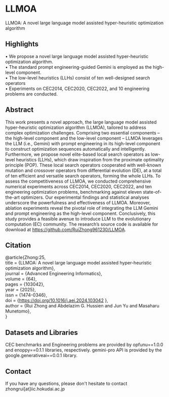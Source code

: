 # LLMOA  

LLMOA: A novel large language model assisted hyper-heuristic optimization algorithm  


## Highlights  
• We propose a novel large language model assisted hyper-heuristic optimization algorithm.  
• The standard prompt engineering-guided Gemini is employed as the high-level component.  
• The low-level heuristics (LLHs) consist of ten well-designed search operators  
• Experiments on CEC2014, CEC2020, CEC2022, and 10 engineering problems are conducted.  

## Abstract
This work presents a novel approach, the large language model assisted hyper-heuristic optimization algorithm (LLMOA), tailored to address complex optimization challenges. Comprising two essential components – the high-level component and the low-level component – LLMOA leverages the LLM (i.e., Gemini) with prompt engineering in its high-level component to construct optimization sequences automatically and intelligently. Furthermore, we propose novel elite-based local search operators as low-level heuristics (LLHs), which draw inspiration from the proximate optimality principle (POP). These local search operators cooperated with well-known mutation and crossover operators from differential evolution (DE), at a total of ten efficient and versatile search operators, forming the whole LLHs. To assess the competitiveness of LLMOA, we conducted comprehensive numerical experiments across CEC2014, CEC2020, CEC2022, and ten engineering optimization problems, benchmarking against eleven state-of-the-art optimizers. Our experimental findings and statistical analyses underscore the powerfulness and effectiveness of LLMOA. Moreover, ablation experiments reveal the pivotal role of integrating the LLM Gemini and prompt engineering as the high-level component. Conclusively, this study provides a feasible avenue to introduce LLM to the evolutionary computation (EC) community. The research’s source code is available for download at https://github.com/RuiZhong961230/LLMOA.

## Citation
@article{Zhong:25,  
title = {LLMOA: A novel large language model assisted hyper-heuristic optimization algorithm},  
journal = {Advanced Engineering Informatics},  
volume = {64},  
pages = {103042},  
year = {2025},  
issn = {1474-0346},  
doi = {https://doi.org/10.1016/j.aei.2024.103042 },  
author = {Rui Zhong and Abdelazim G. Hussien and Jun Yu and Masaharu Munetomo},  
}

## Datasets and Libraries
CEC benchmarks and Engineering problems are provided by opfunu==1.0.0 and enoppy==0.1.1 libraries, respectively. gemini-pro API is provided by the google.generativeai==0.0.1 library.

## Contact
If you have any questions, please don't hesitate to contact zhongrui[at]iic.hokudai.ac.jp
